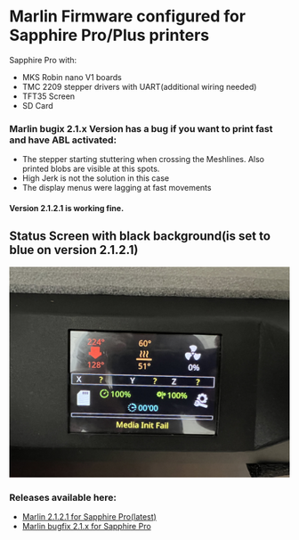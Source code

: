 # Marlin Firmware configured for Sapphire Pro/Plus printers
Sapphire Pro with:
- MKS Robin nano V1 boards
- TMC 2209 stepper drivers with UART(additional wiring needed)
- TFT35 Screen
- SD Card

### Marlin bugix 2.1.x Version has a bug if you want to print fast and have ABL activated:
- The stepper starting stuttering when crossing the Meshlines. Also printed blobs are visible at this spots.
- High Jerk is not the solution in this case
- The display menus were lagging at fast movements
#### Version 2.1.2.1 is working fine.

## Status Screen with black background(is set to blue on version 2.1.2.1)

![alt text](https://github.com/Discharge87/Marlin_for_Sapphire/blob/main/Sapphire_status_display.jpg)


### Releases available here:
- [Marlin 2.1.2.1 for Sapphire Pro(latest)](https://github.com/Discharge87/Marlin_for_Sapphire/releases/tag/Version_Sapphire_2.1.2.1)
- [Marlin bugfix 2.1.x for Sapphire Pro](https://github.com/Discharge87/Marlin_for_Sapphire/releases/tag/Version_Sapphire_bugfix_2.1.x)
